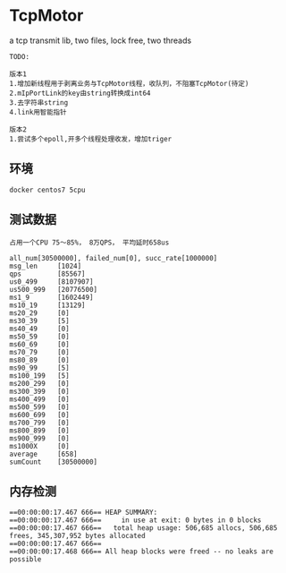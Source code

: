# TcpMotor
a tcp transmit lib, two files, lock free, two threads

	TODO:
	
	版本1
	1.增加新线程用于剥离业务与TcpMotor线程，收队列，不阻塞TcpMotor(待定)
	2.mIpPortLink的key由string转换成int64
	3.去字符串string
	4.link用智能指针
	
	版本2
	1.尝试多个epoll,开多个线程处理收发，增加triger
	
## 环境

	docker centos7 5cpu
	
## 测试数据
	
	占用一个CPU 75～85%， 8万QPS， 平均延时658us
	
	all_num[30500000], failed_num[0], succ_rate[1000000]
	msg_len     [1024]
	qps         [85567]
	us0_499     [8107907]
	us500_999   [20776500]
	ms1_9       [1602449]
	ms10_19     [13129]
	ms20_29     [0]
	ms30_39     [5]
	ms40_49     [0]
	ms50_59     [0]
	ms60_69     [0]
	ms70_79     [0]
	ms80_89     [0]
	ms90_99     [5]
	ms100_199   [5]
	ms200_299   [0]
	ms300_399   [0]
	ms400_499   [0]
	ms500_599   [0]
	ms600_699   [0]
	ms700_799   [0]
	ms800_899   [0]
	ms900_999   [0]
	ms1000X     [0]
	average     [658]
	sumCount    [30500000]
	
## 内存检测

	==00:00:00:17.467 666== HEAP SUMMARY:
	==00:00:00:17.467 666==     in use at exit: 0 bytes in 0 blocks
	==00:00:00:17.467 666==   total heap usage: 506,685 allocs, 506,685 frees, 345,307,952 bytes allocated
	==00:00:00:17.467 666== 
	==00:00:00:17.468 666== All heap blocks were freed -- no leaks are possible